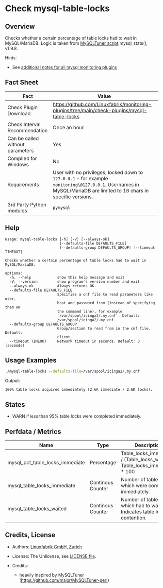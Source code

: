 # Check mysql-table-locks

## Overview

Checks whether a certain percentage of table locks had to wait in MySQL/MariaDB. Logic is taken from [MySQLTuner script](https://github.com/major/MySQLTuner-perl):mysql_stats(), v1.9.8.

Hints:

* See [additional notes for all mysql monitoring plugins](https://github.com/Linuxfabrik/monitoring-plugins/blob/main/PLUGINS-MYSQL.md)


## Fact Sheet

| Fact | Value |
|----|----|
| Check Plugin Download                 | <https://github.com/Linuxfabrik/monitoring-plugins/tree/main/check-plugins/mysql-table-locks> |
| Check Interval Recommendation         | Once an hour |
| Can be called without parameters      | Yes |
| Compiled for Windows                  | No |
| Requirements                          | User with no privileges, locked down to `127.0.0.1` - for example `monitoring\@127.0.0.1`. Usernames in MySQL/MariaDB are limited to 16 chars in specific versions. |
| 3rd Party Python modules              | `pymysql` |


## Help

```text
usage: mysql-table-locks [-h] [-V] [--always-ok]
                         [--defaults-file DEFAULTS_FILE]
                         [--defaults-group DEFAULTS_GROUP] [--timeout TIMEOUT]

Checks whether a certain percentage of table locks had to wait in
MySQL/MariaDB.

options:
  -h, --help            show this help message and exit
  -V, --version         show program's version number and exit
  --always-ok           Always returns OK.
  --defaults-file DEFAULTS_FILE
                        Specifies a cnf file to read parameters like user,
                        host and password from (instead of specifying them on
                        the command line), for example
                        `/var/spool/icinga2/.my.cnf`. Default:
                        /var/spool/icinga2/.my.cnf
  --defaults-group DEFAULTS_GROUP
                        Group/section to read from in the cnf file. Default:
                        client
  --timeout TIMEOUT     Network timeout in seconds. Default: 3 (seconds)
```


## Usage Examples

```bash
./mysql-table-locks --defaults-file=/var/spool/icinga2/.my.cnf
```

Output:

```text
100% table locks acquired immediately (2.6K immediate / 2.6K locks).
```


## States

* WARN if less than 95% table locks were completed immediately.


## Perfdata / Metrics

| Name | Type | Description |
|----|----|----|
| mysql_pct_table_locks_immediate | Percentage | Table_locks_immediate / (Table_locks_waited + Table_locks_immediate) \* 100 |
| mysql_table_locks_immediate | Continous Counter | Number of table locks which were completed immediately. |
| mysql_table_locks_waited | Continous Counter | Number of table locks which had to wait. Indicates table lock contention. |


## Credits, License

* Authors: [Linuxfabrik GmbH, Zurich](https://www.linuxfabrik.ch)

* License: The Unlicense, see [LICENSE file](https://unlicense.org/).

* Credits:

    * heavily inspired by MySQLTuner (<https://github.com/major/MySQLTuner-perl>)
